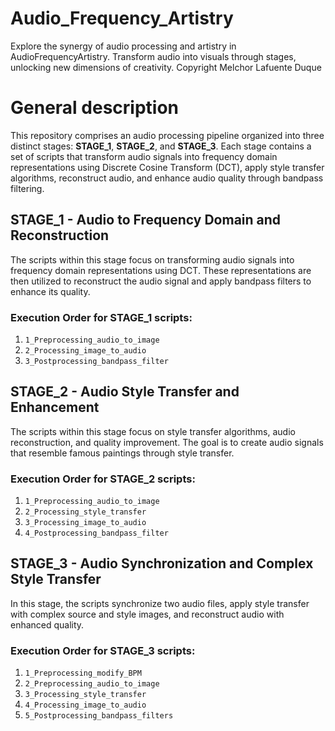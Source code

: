 # Audio_Frequency_Artistry
Explore the synergy of audio processing and artistry in AudioFrequencyArtistry. Transform audio into visuals through stages, unlocking new dimensions of creativity. Copyright Melchor Lafuente Duque

# General description

This repository comprises an audio processing pipeline organized into three distinct stages: **STAGE_1**, **STAGE_2**, and **STAGE_3**. Each stage contains a set of scripts that transform audio signals into frequency domain representations using Discrete Cosine Transform (DCT), apply style transfer algorithms, reconstruct audio, and enhance audio quality through bandpass filtering.

## STAGE_1 - Audio to Frequency Domain and Reconstruction

The scripts within this stage focus on transforming audio signals into frequency domain representations using DCT. These representations are then utilized to reconstruct the audio signal and apply bandpass filters to enhance its quality.

### Execution Order for STAGE_1 scripts:

1. `1_Preprocessing_audio_to_image`
2. `2_Processing_image_to_audio`
3. `3_Postprocessing_bandpass_filter`

## STAGE_2 - Audio Style Transfer and Enhancement

The scripts within this stage focus on style transfer algorithms, audio reconstruction, and quality improvement. The goal is to create audio signals that resemble famous paintings through style transfer.

### Execution Order for STAGE_2 scripts:

1. `1_Preprocessing_audio_to_image`
2. `2_Processing_style_transfer`
3. `3_Processing_image_to_audio`
4. `4_Postprocessing_bandpass_filter`

## STAGE_3 - Audio Synchronization and Complex Style Transfer

In this stage, the scripts synchronize two audio files, apply style transfer with complex source and style images, and reconstruct audio with enhanced quality.

### Execution Order for STAGE_3 scripts:

1. `1_Preprocessing_modify_BPM`
2. `2_Preprocessing_audio_to_image`
3. `3_Processing_style_transfer`
4. `4_Processing_image_to_audio`
5. `5_Postprocessing_bandpass_filters`
